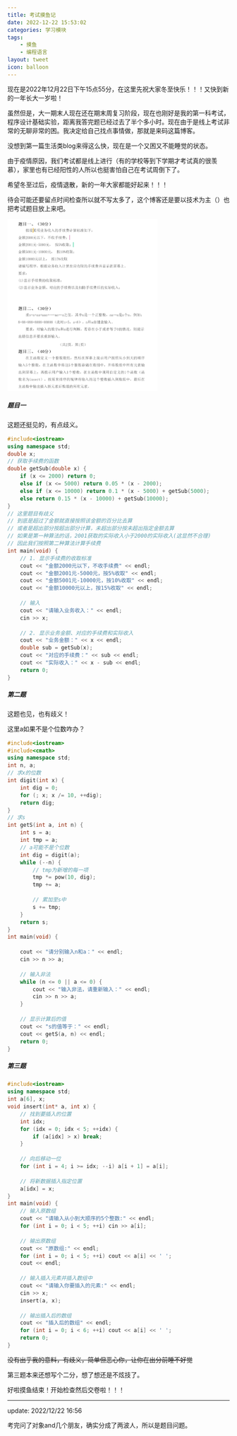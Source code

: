 ```yaml
---
title: 考试摸鱼记
date: 2022-12-22 15:53:02
categories: 学习模块
tags: 
    - 摸鱼
    - 编程语言
layout: tweet
icon: balloon
---
```


现在是2022年12月22日下午15点55分，在这里先祝大家冬至快乐！！！又快到新的一年长大一岁啦！

虽然但是，大一期末人现在还在期末周复习阶段，现在也刚好是我的第一科考试，程序设计基础实验，距离我答完题已经过去了半个多小时。现在由于是线上考试非常的无聊非常的困。我决定给自己找点事情做，那就是来码这篇博客。

<!-- more -->

没想到第一篇生活类blog来得这么快，现在是一个又困又不能睡觉的状态。

由于疫情原因，我们考试都是线上进行（有的学校等到下学期才考试真的很羡慕），家里也有已经阳性的人所以也挺害怕自己在考试周倒下了。

希望冬至过后，疫情退散，新的一年大家都能好起来！！！

待会可能还要留点时间检查所以就不写太多了，这个博客还是要以技术为主（）也把考试题目放上来吧。

<img src="考试摸鱼记/期末试题.png" alt="期末试题" style="zoom:38%;" />

##### **题目一**

这题还挺见的，有点歧义。

```c++
#include<iostream>
using namespace std;
double x;
// 获取手续费的函数
double getSub(double x) {
	if (x <= 2000) return 0;
	else if (x <= 5000) return 0.05 * (x - 2000);
	else if (x <= 10000) return 0.1 * (x - 5000) + getSub(5000);
	else return 0.15 * (x - 10000) + getSub(10000);
}
// 这里题目有歧义
// 到底是超过了金额就直接按照该金额的百分比去算
// 或者是超出部分按超出部分计算，未超出部分按未超出指定金额去算
// 如果是第一种算法的话，2001获取的实际收入小于2000的实际收入(这显然不合理)
// 因此我们按照第二种算法计算手续费
int main(void) {
	// 1. 显示手续费的收取标准
	cout << "金额2000元以下，不收手续费" << endl;
	cout << "金额2001元-5000元，按5%收取" << endl;
	cout << "金额5001元-10000元，按10%收取" << endl;
	cout << "金额10000元以上，按15%收取" << endl;

	// 输入
	cout << "请输入业务收入：" << endl;
	cin >> x;

	// 2. 显示业务金额、对应的手续费和实际收入
	cout << "业务金额：" << x << endl;
	double sub = getSub(x);
	cout << "对应的手续费：" << sub << endl;
	cout << "实际收入：" << x - sub << endl;
	return 0;
}
```

##### **第二题**

这题也见，也有歧义！

这里a如果不是个位数咋办？

```c++
#include<iostream>
#include<cmath>
using namespace std;
int n, a;
// 求x的位数
int digit(int x) {
	int dig = 0;
	for (; x; x /= 10, ++dig);
	return dig;
}
// 求s
int getS(int a, int n) {
	int s = a;
	int tmp = a;
	// a可能不是个位数
	int dig = digit(a);
	while (--n) {
		// tmp为新增的每一项
		tmp *= pow(10, dig);
		tmp += a;

		// 累加至s中
		s += tmp;
	}
	return s;
}
int main(void) {

	cout << "请分别输入n和a：" << endl;
	cin >> n >> a;

	// 输入非法
	while (n <= 0 || a <= 0) {
		cout << "输入非法，请重新输入：" << endl;
		cin >> n >> a;
	}

	// 显示计算后的值
	cout << "s的值等于：" << endl;
	cout << getS(a, n) << endl;
	return 0;
}
```

##### **第三题**

```c++
#include<iostream>
using namespace std;
int a[6], x;
void insert(int* a, int x) {
	// 找到要插入的位置
	int idx;
	for (idx = 0; idx < 5; ++idx) {
		if (a[idx] > x) break;
	}

	// 向后移动一位
	for (int i = 4; i >= idx; --i) a[i + 1] = a[i];

	// 将新数据插入指定位置
	a[idx] = x;
}
int main(void) {
	// 输入原数组
	cout << "请输入从小到大顺序的5个整数:" << endl;
	for (int i = 0; i < 5; ++i) cin >> a[i];

	// 输出原数组
	cout << "原数组:" << endl;
	for (int i = 0; i < 5; ++i) cout << a[i] << ' ';
	cout << endl;
	
	// 输入插入元素并插入数组中
	cout << "请输入你要插入的元素:" << endl;
	cin >> x;
	insert(a, x);

	// 输出插入后的数组
	cout << "插入后的数组" << endl;
	for (int i = 0; i < 6; ++i) cout << a[i] << ' ';
	return 0;
}
```

~~没有出乎我的意料，有歧义，简单但恶心你，让你在出分前睡不好觉~~

第三题本来还想写个二分，想了想还是不炫技了。

好啦摸鱼结束！开始检查然后交卷啦！！！

---

update: 2022/12/22 16:56

考完问了对象and几个朋友，确实分成了两波人，所以是题目问题。
